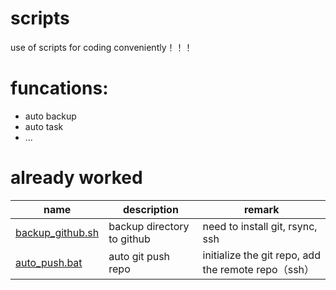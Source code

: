 # scripts

use of scripts for coding conveniently！！！

# funcations:

- auto backup
- auto task
- ...

# already worked

| name | description | remark |
|-------|-------|-------|
| [backup_github.sh](backup/backup_github.sh)  | backup directory to github | need to install git, rsync, ssh |
| [auto_push.bat](task/auto_push.bat)  | auto git push repo| initialize the git repo, add the remote repo（ssh）|
